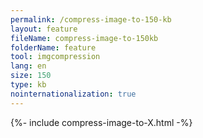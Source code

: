 ```yaml
---
permalink: /compress-image-to-150-kb
layout: feature
fileName: compress-image-to-150kb
folderName: feature
tool: imgcompression
lang: en
size: 150
type: kb
nointernationalization: true
---
```

{%- include compress-image-to-X.html -%}       

